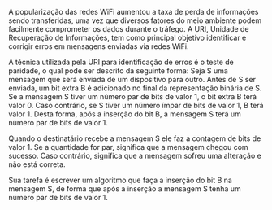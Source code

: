 A popularização das redes WiFi aumentou a taxa de perda de informações sendo transferidas, uma vez que diversos fatores do meio ambiente podem facilmente comprometer os dados durante o tráfego. A URI, Unidade de Recuperação de Informações, tem como principal objetivo identificar e corrigir erros em mensagens enviadas via redes WiFi.

A técnica utilizada pela URI para identificação de erros é o teste de paridade, o qual pode ser descrito da seguinte forma: Seja S uma mensagem que será enviada de um dispositivo para outro. Antes de S ser enviada, um bit extra B é adicionado no final da representação binária de S. Se a mensagem S tiver um número par de bits de valor 1, o bit extra B terá valor 0. Caso contrário, se S tiver um número ímpar de bits de valor 1, B terá valor 1. Desta forma, após a inserção do bit B, a mensagem S terá um número par de bits de valor 1.

Quando o destinatário recebe a mensagem S ele faz a contagem de bits de valor 1. Se a quantidade for par, significa que a mensagem chegou com sucesso. Caso contrário, significa que a mensagem sofreu uma alteração e não está correta.

Sua tarefa é escrever um algoritmo que faça a inserção do bit B na mensagem S, de forma que após a inserção a mensagem S tenha um número par de bits de valor 1.
